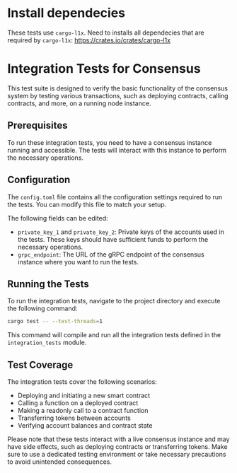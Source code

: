 # Install dependecies

These tests use `cargo-l1x`. Need to installs all dependecies that are required by `cargo-l1x`: https://crates.io/crates/cargo-l1x

# Integration Tests for Consensus

This test suite is designed to verify the basic functionality of the consensus system by testing various transactions, such as deploying contracts, calling contracts, and more, on a running node instance.

## Prerequisites

To run these integration tests, you need to have a consensus instance running and accessible. The tests will interact with this instance to perform the necessary operations.

## Configuration

The `config.toml` file contains all the configuration settings required to run the tests. You can modify this file to match your setup.

The following fields can be edited:

- `private_key_1` and `private_key_2`: Private keys of the accounts used in the tests. These keys should have sufficient funds to perform the necessary operations.
- `grpc_endpoint`: The URL of the gRPC endpoint of the consensus instance where you want to run the tests.

## Running the Tests

To run the integration tests, navigate to the project directory and execute the following command:

```bash
cargo test -- --test-threads=1
```

This command will compile and run all the integration tests defined in the `integration_tests` module.

## Test Coverage

The integration tests cover the following scenarios:

- Deploying and initiating a new smart contract
- Calling a function on a deployed contract
- Making a readonly call to a contract function
- Transferring tokens between accounts
- Verifying account balances and contract state

Please note that these tests interact with a live consensus instance and may have side effects, such as deploying contracts or transferring tokens. Make sure to use a dedicated testing environment or take necessary precautions to avoid unintended consequences.
